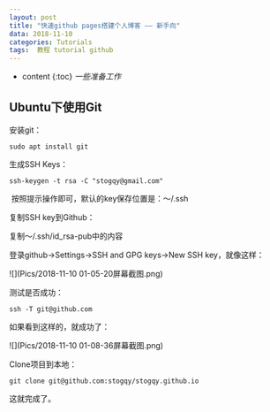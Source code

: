 ```yaml
---
layout: post
title: "快速github pages搭建个人博客 —— 新手向"
data: 2018-11-10
categories: Tutorials
tags:  教程 tutorial github
---
```

* content
{:toc}
*一些准备工作*

## Ubuntu下使用Git

安装git：

`sudo apt install git`

生成SSH Keys：

`ssh-keygen -t rsa -C "stogqy@gmail.com"`

​	按照提示操作即可，默认的key保存位置是：～/.ssh

复制SSH key到Github：

复制～/.ssh/id_rsa-pub中的内容

登录github->Settings->SSH and GPG keys->New SSH key，就像这样：

![](Pics/2018-11-10 01-05-20屏幕截图.png)

测试是否成功：

`ssh -T git@github.com`

如果看到这样的，就成功了：

![](Pics/2018-11-10 01-08-36屏幕截图.png)

Clone项目到本地：

`git clone git@github.com:stogqy/stogqy.github.io`

这就完成了。


